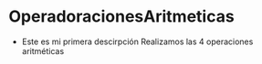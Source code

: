 # OperadoracionesAritmeticas
* Este es mi primera descirpción
Realizamos las 4 operaciones aritméticas
